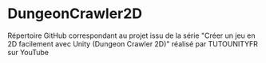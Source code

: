 # DungeonCrawler2D
 Répertoire GitHub correspondant au projet issu de la série "Créer un jeu en 2D facilement avec Unity (Dungeon Crawler 2D)" réalisé par TUTOUNITYFR sur YouTube
